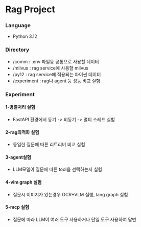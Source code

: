 # Rag Project

### Language
- Python 3.12

### Directory
- /comm : .env 파일등 공통으로 사용할 데이터 
- /milvus : rag service에 사용할 milvus
- /py12 : rag service에 적용되는 파이썬 데이터
- /experiment : rag나 agent 등 성능 비교 실험

### Experiment
#### 1-병렬처리 실험
* FastAPI 환경에서 동기 -> 비동기 -> 멀티 스레드 실험
#### 2-rag최적화 실험
* 동일한 질문에 따른 리트리버 비교 실험
#### 3-agent실험
* LLM모델이 질문에 따른 tool을 선택하는지 실험
#### 4-vlm graph 실험
* 질문시 이미지가 있는경우 OCR+VLM 실행, lang graph 실험
#### 5-mcp 실험
* 질문에 따라 LLM이 여러 도구 사용하거나 단일 도구 사용하여 답변
